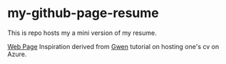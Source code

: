 # my-github-page-resume

This is repo hosts my a mini version of my resume.   

[Web Page](https://vamadi32.github.io/my-github-page-resume/)
Inspiration derived from [Gwen](https://twitter.com/madebygps) 
tutorial on hosting one's cv on Azure.
